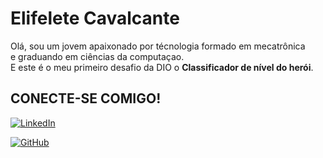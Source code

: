 # Elifelete Cavalcante 

Olá, sou um jovem apaixonado por técnologia formado em mecatrônica   
e graduando em ciências da computaçao.   
E este é o meu primeiro desafio da DIO o **Classificador de nível do herói**.

## CONECTE-SE COMIGO! 
[![LinkedIn](https://img.shields.io/badge/LinkedIn-0077B5?style=for-the-badge&logo=linkedin&logoColor=white)](https://www.linkedin.com/in/elifelete-cavalcante-b539ab1b6/)

[![GitHub](https://img.shields.io/badge/GitHub-100000?style=for-the-badge&logo=github&logoColor=white)](https://github.com/Elifelete-Cavalcante20)